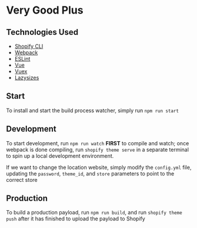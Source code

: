 # Very Good Plus

## Technologies Used

- [Shopify CLI]()
- [Webpack](https://webpack.js.org/)
- [ESLint](https://eslint.org/)
- [Vue](https://vuejs.org/)
- [Vuex](https://vuex.vuejs.org/guide/)
- [Lazysizes](https://github.com/aFarkas/lazysizes)

## Start

To install and start the build process watcher, simply run `npm run start`

## Development

To start development, run `npm run watch` **FIRST** to compile and watch; once webpack is done compiling, run `shopify theme serve` in a separate terminal to spin up a local development environment.

If we want to change the location website, simply modify the `config.yml` file, updating the `password`, `theme_id`, and `store` parameters to point to the correct store

## Production

To build a production payload, run `npm run build`, and run `shopify theme push` after it has finished to upload the payload to Shopify
